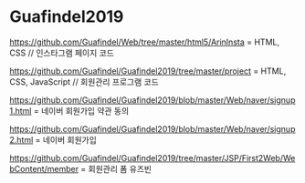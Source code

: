 # Guafindel2019

https://github.com/Guafindel/Web/tree/master/html5/ArinInsta  = HTML, CSS // 인스타그램 페이지 코드

https://github.com/Guafindel/Guafindel2019/tree/master/project = HTML, CSS, JavaScript // 회원관리 프로그램 코드

https://github.com/Guafindel/Guafindel2019/blob/master/Web/naver/signup1.html = 네이버 회원가입 약관 동의

https://github.com/Guafindel/Guafindel2019/blob/master/Web/naver/signup2.html = 네이버 회원가입 

https://github.com/Guafindel/Guafindel2019/tree/master/JSP/First2Web/WebContent/member = 회원관리 폼 유즈빈 
